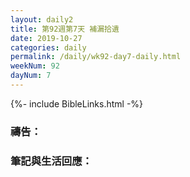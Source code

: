 ```yaml
---
layout: daily2
title: 第92週第7天 補漏拾遺
date: 2019-10-27
categories: daily
permalink: /daily/wk92-day7-daily.html
weekNum: 92
dayNum: 7
---
```


{%- include BibleLinks.html -%}

### 禱告：

### 筆記與生活回應：

